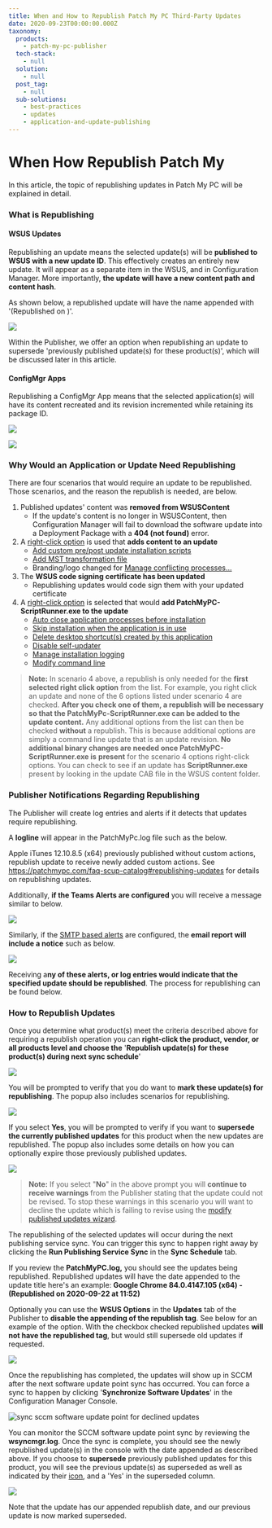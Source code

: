 ```yaml
---
title: When and How to Republish Patch My PC Third-Party Updates
date: 2020-09-23T00:00:00.000Z
taxonomy:
  products:
    - patch-my-pc-publisher
  tech-stack:
    - null
  solution:
    - null
  post_tag:
    - null
  sub-solutions:
    - best-practices
    - updates
    - application-and-update-publishing
---
```


# When How Republish Patch My

In this article, the topic of republishing updates in Patch My PC will be explained in detail.

### What is Republishing

#### WSUS Updates

Republishing an update means the selected update(s) will be **published to WSUS with a new update ID**. This effectively creates an entirely new update. It will appear as a separate item in the WSUS, and in Configuration Manager. More importantly, **the update will have a new content path and content hash**.

As shown below, a republished update will have the name appended with '(Republished on )'.

![](/_images/RemoteDesktopManager_3V7Eb7Pumf.png)

Within the Publisher, we offer an option when republishing an update to supersede 'previously published update(s) for these product(s)', which will be discussed later in this article.

#### ConfigMgr Apps

Republishing a ConfigMgr App means that the selected application(s) will have its content recreated and its revision incremented while retaining its package ID.

![](/_images/RemoteDesktopManager_Jt4aaHOt4b.png)

![](/_images/KrmB8z1h2n.png)

### Why Would an Application or Update Need Republishing

There are four scenarios that would require an update to be republished. Those scenarios, and the reason the republish is needed, are below.

1. Published updates' content was **removed from WSUSContent**
   * If the update's content is no longer in WSUSContent, then Configuration Manager will fail to download the software update into a Deployment Package with a **404 (not found)** error.
2. A [right-click option](https://patchmypc.com/custom-options-available-for-third-party-updates-and-applications) is used that **adds content to an update**
   * [Add custom pre/post update installation scripts](https://patchmypc.com/custom-options-available-for-third-party-updates-and-applications#custom-scripts)
   * [Add MST transformation file](https://patchmypc.com/custom-options-available-for-third-party-updates-and-applications#mst-transform)
   * Branding/logo changed for [Manage conflicting processes…](https://patchmypc.com/custom-options-available-for-third-party-updates-and-applications#manage-conflicting-processes)
3. The **WSUS code signing certificate has been updated**
   * Republishing updates would code sign them with your updated certificate
4. A [right-click option](https://patchmypc.com/custom-options-available-for-third-party-updates-and-applications) is selected that would **add PatchMyPC-ScriptRunner.exe to the update**
   * [Auto close application processes before installation](https://patchmypc.com/custom-options-available-for-third-party-updates-and-applications#close-apps)
   * [Skip installation when the application is in use](https://patchmypc.com/custom-options-available-for-third-party-updates-and-applications#skip-install)
   * [Delete desktop shortcut(s) created by this application](https://patchmypc.com/custom-options-available-for-third-party-updates-and-applications#delete-shortcut)
   * [Disable self-updater](https://patchmypc.com/custom-options-available-for-third-party-updates-and-applications#disable-updates)
   * [Manage installation logging](https://patchmypc.com/custom-options-available-for-third-party-updates-and-applications#install-logging)
   * [Modify command line](https://patchmypc.com/custom-options-available-for-third-party-updates-and-applications#modify-command-line)

> **Note:** In scenario 4 above, a republish is only needed for the **first selected right click option** from the list. For example, you right click an update and none of the 6 options listed under scenario 4 are checked. **After you check one of them, a republish will be necessary so that the PatchMyPc-ScriptRunner.exe can be added to the update content.** Any additional options from the list can then be checked **without** a republish. This is because additional options are simply a command line update that is an update revision. **No additional binary changes are needed once PatchMyPC-ScriptRunner.exe is** **present** for the scenario 4 options right-click options. You can check to see if an update has **ScriptRunner.exe** present by looking in the update CAB file in the WSUS content folder.&#x20;

### Publisher Notifications Regarding Republishing

The Publisher will create log entries and alerts if it detects that updates require republishing.

A **logline** will appear in the PatchMyPc.log file such as the below.

Apple iTunes 12.10.8.5 (x64) previously published without custom actions, republish update to receive newly added custom actions. See https://patchmypc.com/faq-scup-catalog#republishing-updates for details on republishing updates.

Additionally, **if the Teams Alerts are configured** you will receive a message similar to below.

![](/_images/TeamsRepublishWarning.png)

Similarly, if the [SMTP based alerts](https://patchmypc.com/email-alerts-for-newly-published-third-party-products) are configured, the **email report will include a notice** such as below.

![](/_images/EmailRepublishWarning.png)

Receiving a**ny of these alerts, or log entries would indicate that the specified update should be republished**. The process for republishing can be found below.

### How to Republish Updates

Once you determine what product(s) meet the criteria described above for requiring a republish operation you can **right-click the product, vendor, or all products level and choose the** '**Republish update(s) for these product(s) during next sync schedule**'

![](/_images/republish-updates-1.png)

You will be prompted to verify that you do want to **mark these update(s) for republishing**. The popup also includes scenarios for republishing.

![](/_images/republish-updates-2.png)

If you select **Yes**, you will be prompted to verify if you want to **supersede the currently published updates** for this product when the new updates are republished. The popup also includes some details on how you can optionally expire those previously published updates.

![](/_images/republish-updates-3.png)

> **Note:** If you select "**No**" in the above prompt you will **continue to receive warnings** from the Publisher stating that the update could not be revised. To stop these warnings in this scenario you will want to decline the update which is failing to revise using the [modify published updates wizard](https://patchmypc.com/modify-published-third-party-updates-wizard#topic3).

The republishing of the selected updates will occur during the next publishing service sync. You can trigger this sync to happen right away by clicking the **Run Publishing Service Sync** in the **Sync Schedule** tab.

If you review the **PatchMyPC.log,** you should see the updates being republished. Republished updates will have the date appended to the update title here's an example: **Google Chrome 84.0.4147.105 (x64) - (Republished on 2020-09-22 at 11:52)**

Optionally you can use the **WSUS Options** in the **Updates** tab of the Publisher to **disable the appending of the republish tag**. See below for an example of the option. With the checkbox checked republished updates **will not have the republished tag**, but would still supersede old updates if requested.

![](/_images/republish-updates-4.png)

Once the republishing has completed, the updates will show up in SCCM after the next software update point sync has occurred. You can force a sync to happen by clicking '**Synchronize Software Updates**' in the Configuration Manager Console.

![sync sccm software update point for declined updates](/_images/sync-sccm-software-update-point-for-declined-updates.png "sync sccm software update point for declined updates")

You can monitor the SCCM software update point sync by reviewing the **wsyncmgr.log**. Once the sync is complete, you should see the newly republished update(s) in the console with the date appended as described above. If you choose to **supersede** previously published updates for this product, you will see the previous update(s) as superseded as well as indicated by their [icon](https://docs.microsoft.com/en-us/mem/configmgr/sum/understand/software-updates-icons#superseded-icon), and a 'Yes' in the superseded column.

![](/_images/superseded_column.png)

Note that the update has our appended republish date, and our previous update is now marked superseded.